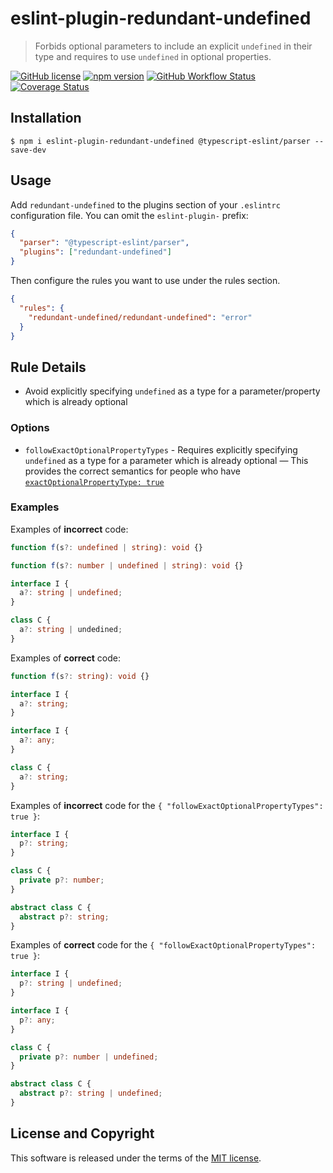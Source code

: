 # eslint-plugin-redundant-undefined

> Forbids optional parameters to include an explicit `undefined` in their type and requires to use `undefined` in optional properties.

[![GitHub license](https://img.shields.io/badge/license-MIT-blue.svg?style=flat-square)](https://github.com/a-tarasyuk/eslint-plugin-redundant-undefined/blob/master/LICENSE) [![npm version](https://img.shields.io/npm/v/eslint-plugin-redundant-undefined.svg?style=flat-square)](https://www.npmjs.com/package/eslint-plugin-redundant-undefined) [![GitHub Workflow Status](https://img.shields.io/github/workflow/status/a-tarasyuk/eslint-plugin-redundant-undefined/main?style=flat-square)](https://github.com/a-tarasyuk/eslint-plugin-redundant-undefined/actions) [![Coverage Status](https://img.shields.io/coveralls/github/a-tarasyuk/eslint-plugin-redundant-undefined?style=flat-square)](https://coveralls.io/github/a-tarasyuk/eslint-plugin-redundant-undefined?branch=main)

## Installation

```
$ npm i eslint-plugin-redundant-undefined @typescript-eslint/parser --save-dev
```

## Usage

Add `redundant-undefined` to the plugins section of your `.eslintrc` configuration file. You can omit the `eslint-plugin-` prefix:

```json
{
  "parser": "@typescript-eslint/parser",
  "plugins": ["redundant-undefined"]
}
```

Then configure the rules you want to use under the rules section.

```json
{
  "rules": {
    "redundant-undefined/redundant-undefined": "error"
  }
}
```

## Rule Details

- Avoid explicitly specifying `undefined` as a type for a parameter/property which is already optional

### Options

- `followExactOptionalPropertyTypes` - Requires explicitly specifying `undefined` as a type for a parameter which is already optional &mdash; This provides the correct semantics for people who have [`exactOptionalPropertyType: true`](https://www.typescriptlang.org/tsconfig/#exactOptionalPropertyTypes)

### Examples

Examples of **incorrect** code:

```ts
function f(s?: undefined | string): void {}

function f(s?: number | undefined | string): void {}

interface I {
  a?: string | undefined;
}

class C {
  a?: string | undedined;
}
```

Examples of **correct** code:

```ts
function f(s?: string): void {}

interface I {
  a?: string;
}

interface I {
  a?: any;
}

class C {
  a?: string;
}
```

Examples of **incorrect** code for the `{ "followExactOptionalPropertyTypes": true }`:

```ts
interface I {
  p?: string;
}

class C {
  private p?: number;
}

abstract class C {
  abstract p?: string;
}
```

Examples of **correct** code for the `{ "followExactOptionalPropertyTypes": true }`:

```ts
interface I {
  p?: string | undefined;
}

interface I {
  p?: any;
}

class C {
  private p?: number | undefined;
}

abstract class C {
  abstract p?: string | undefined;
}
```

## License and Copyright

This software is released under the terms of the [MIT license](https://github.com/a-tarasyuk/redundant-undefined/blob/master/LICENSE.md).
